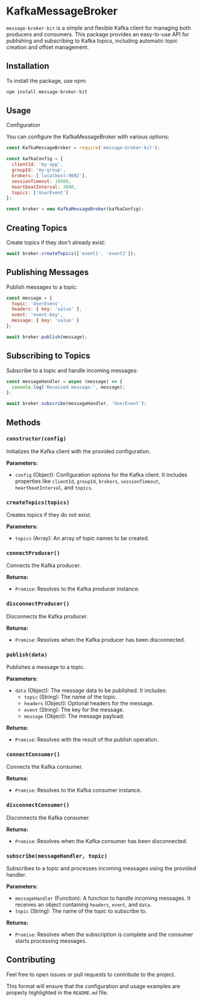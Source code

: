 # KafkaMessageBroker

`message-broker-kit` is a simple and flexible Kafka client for managing both producers and consumers. This package provides an easy-to-use API for publishing and subscribing to Kafka topics, including automatic topic creation and offset management.

## Installation

To install the package, use npm:

```bash
npm install message-broker-kit
```

## Usage
Configuration

You can configure the KafkaMessageBroker with various options:

```javascript
const KafkaMessageBroker = require('message-broker-kit');

const kafkaConfig = {
  clientId: 'my-app',
  groupId: 'my-group',
  brokers: ['localhost:9092'],
  sessionTimeout: 10000,
  heartbeatInterval: 3000,
  topics: ['UserEvent']
};

const broker = new KafkaMessageBroker(kafkaConfig);
```


## Creating Topics
Create topics if they don't already exist:

```javascript
await broker.createTopics(['event1', 'event2']);
```

## Publishing Messages
Publish messages to a topic:

```javascript
const message = {
  topic: 'UserEvent',
  headers: { key: 'value' },
  event: 'event-key',
  message: { key: 'value' }
};

await broker.publish(message);
```

## Subscribing to Topics
Subscribe to a topic and handle incoming messages:

```javascript
const messageHandler = async (message) => {
  console.log('Received message:', message);
};

await broker.subscribe(messageHandler, 'UserEvent');
```

## Methods

### `constructor(config)`

Initializes the Kafka client with the provided configuration.

**Parameters:**
- `config` (Object): Configuration options for the Kafka client. It includes properties like `clientId`, `groupId`, `brokers`, `sessionTimeout`, `heartbeatInterval`, and `topics`.

### `createTopics(topics)`

Creates topics if they do not exist.

**Parameters:**
- `topics` (Array): An array of topic names to be created.

### `connectProducer()`

Connects the Kafka producer.

**Returns:**
- `Promise`: Resolves to the Kafka producer instance.

### `disconnectProducer()`

Disconnects the Kafka producer.

**Returns:**
- `Promise`: Resolves when the Kafka producer has been disconnected.

### `publish(data)`

Publishes a message to a topic.

**Parameters:**
- `data` (Object): The message data to be published. It includes:
  - `topic` (String): The name of the topic.
  - `headers` (Object): Optional headers for the message.
  - `event` (String): The key for the message.
  - `message` (Object): The message payload.

**Returns:**
- `Promise`: Resolves with the result of the publish operation.

### `connectConsumer()`

Connects the Kafka consumer.

**Returns:**
- `Promise`: Resolves to the Kafka consumer instance.

### `disconnectConsumer()`

Disconnects the Kafka consumer.

**Returns:**
- `Promise`: Resolves when the Kafka consumer has been disconnected.

### `subscribe(messageHandler, topic)`

Subscribes to a topic and processes incoming messages using the provided handler.

**Parameters:**
- `messageHandler` (Function): A function to handle incoming messages. It receives an object containing `headers`, `event`, and `data`.
- `topic` (String): The name of the topic to subscribe to.

**Returns:**
- `Promise`: Resolves when the subscription is complete and the consumer starts processing messages.


## Contributing
Feel free to open issues or pull requests to contribute to the project.


This format will ensure that the configuration and usage examples are properly highlighted in the `README.md` file.




